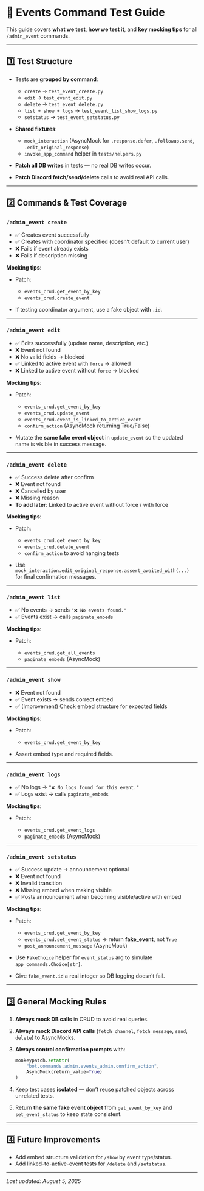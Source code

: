 # 🧪 Events Command Test Guide

This guide covers **what we test**, **how we test it**, and **key mocking tips** for all `/admin_event` commands.

---

## **1️⃣ Test Structure**

* Tests are **grouped by command**:

  * `create` → `test_event_create.py`
  * `edit` → `test_event_edit.py`
  * `delete` → `test_event_delete.py`
  * `list + show + logs` → `test_event_list_show_logs.py`
  * `setstatus` → `test_event_setstatus.py`

* **Shared fixtures**:

  * `mock_interaction` (AsyncMock for `.response.defer`, `.followup.send`, `.edit_original_response`)
  * `invoke_app_command` helper in `tests/helpers.py`

* **Patch all DB writes** in tests — no real DB writes occur.

* **Patch Discord fetch/send/delete** calls to avoid real API calls.

---

## **2️⃣ Commands & Test Coverage**

### **`/admin_event create`**

* ✅ Creates event successfully
* ✅ Creates with coordinator specified (doesn’t default to current user)
* ❌ Fails if event already exists
* ❌ Fails if description missing

**Mocking tips**:

* Patch:

  * `events_crud.get_event_by_key`
  * `events_crud.create_event`
* If testing coordinator argument, use a fake object with `.id`.

---

### **`/admin_event edit`**

* ✅ Edits successfully (update name, description, etc.)
* ❌ Event not found
* ❌ No valid fields → blocked
* ✅ Linked to active event with `force` → allowed
* ❌ Linked to active event without `force` → blocked

**Mocking tips**:

* Patch:

  * `events_crud.get_event_by_key`
  * `events_crud.update_event`
  * `events_crud.event_is_linked_to_active_event`
  * `confirm_action` (AsyncMock returning True/False)
* Mutate the **same fake event object** in `update_event` so the updated name is visible in success message.

---

### **`/admin_event delete`**

* ✅ Success delete after confirm
* ❌ Event not found
* ❌ Cancelled by user
* ❌ Missing reason
* **To add later**: Linked to active event without force / with force

**Mocking tips**:

* Patch:

  * `events_crud.get_event_by_key`
  * `events_crud.delete_event`
  * `confirm_action` to avoid hanging tests
* Use `mock_interaction.edit_original_response.assert_awaited_with(...)` for final confirmation messages.

---

### **`/admin_event list`**

* ✅ No events → sends `"❌ No events found."`
* ✅ Events exist → calls `paginate_embeds`

**Mocking tips**:

* Patch:

  * `events_crud.get_all_events`
  * `paginate_embeds` (AsyncMock)

---

### **`/admin_event show`**

* ❌ Event not found
* ✅ Event exists → sends correct embed
* ✅ (Improvement) Check embed structure for expected fields

**Mocking tips**:

* Patch:

  * `events_crud.get_event_by_key`
* Assert embed type and required fields.

---

### **`/admin_event logs`**

* ✅ No logs → `"❌ No logs found for this event."`
* ✅ Logs exist → calls `paginate_embeds`

**Mocking tips**:

* Patch:

  * `events_crud.get_event_logs`
  * `paginate_embeds` (AsyncMock)

---

### **`/admin_event setstatus`**

* ✅ Success update → announcement optional
* ❌ Event not found
* ❌ Invalid transition
* ❌ Missing embed when making visible
* ✅ Posts announcement when becoming visible/active with embed

**Mocking tips**:

* Patch:

  * `events_crud.get_event_by_key`
  * `events_crud.set_event_status` → return **fake\_event**, not `True`
  * `post_announcement_message` (AsyncMock)
* Use `FakeChoice` helper for `event_status` arg to simulate `app_commands.Choice[str]`.
* Give `fake_event.id` a real integer so DB logging doesn’t fail.

---

## **3️⃣ General Mocking Rules**

1. **Always mock DB calls** in CRUD to avoid real queries.
2. **Always mock Discord API calls** (`fetch_channel`, `fetch_message`, `send`, `delete`) to AsyncMocks.
3. **Always control confirmation prompts** with:

   ```python
   monkeypatch.setattr(
       "bot.commands.admin.events_admin.confirm_action",
       AsyncMock(return_value=True)
   )
   ```
4. Keep test cases **isolated** — don’t reuse patched objects across unrelated tests.
5. Return **the same fake event object** from `get_event_by_key` and `set_event_status` to keep state consistent.

---

## **4️⃣ Future Improvements**

* Add embed structure validation for `/show` by event type/status.
* Add linked-to-active-event tests for `/delete` and `/setstatus`.

---

_Last updated: August 5, 2025_